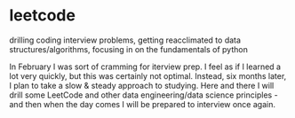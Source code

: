 # leetcode
drilling coding interview problems, getting reacclimated to data structures/algorithms,  focusing in on the fundamentals of python

In February I was sort of cramming for iterview prep. I feel as if I learned a lot very quickly, but this was certainly not optimal. Instead, six months later, I plan to take a slow & steady approach to studying. Here and there I will drill some LeetCode and other data engineering/data science principles - and then when the day comes I will be prepared to interview once again.
